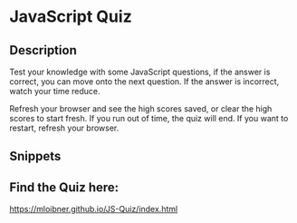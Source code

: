 # JavaScript Quiz

## Description
Test your knowledge with some JavaScript questions, if the answer is correct, you can move onto the next question. If the answer is incorrect, watch your time reduce. 

Refresh your browser and see the high scores saved, or clear the high scores to start fresh. 
If you run out of time, the quiz will end. If you want to restart, refresh your browser. 

## Snippets

## Find the Quiz here:
https://mloibner.github.io/JS-Quiz/index.html
